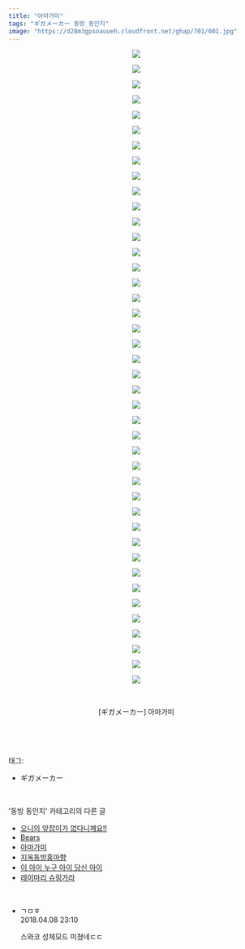 ```yaml
---
title: "아마가미"
tags: "ギガメーカー 동방_동인지"
image: "https://d28m3gpsoauueh.cloudfront.net/ghap/701/001.jpg"
---
```

<div class="article">
<p style="text-align: center; clear: none; float: none;"><img src="{{ site.imgserver4 }}/ghap/701/001.jpg"/></p>
<p style="text-align: center; clear: none; float: none;"><img src="{{ site.imgserver4 }}/ghap/701/002.jpg"/></p>
<p style="text-align: center; clear: none; float: none;"><img src="{{ site.imgserver4 }}/ghap/701/003.jpg"/></p>
<p style="text-align: center; clear: none; float: none;"><img src="{{ site.imgserver4 }}/ghap/701/004.jpg"/></p>
<p style="text-align: center; clear: none; float: none;"><img src="{{ site.imgserver4 }}/ghap/701/005.jpg"/></p>
<p style="text-align: center; clear: none; float: none;"><img src="{{ site.imgserver4 }}/ghap/701/006.jpg"/></p>
<p style="text-align: center; clear: none; float: none;"><img src="{{ site.imgserver4 }}/ghap/701/007.jpg"/></p>
<p style="text-align: center; clear: none; float: none;"><img src="{{ site.imgserver4 }}/ghap/701/008.jpg"/></p>
<p style="text-align: center; clear: none; float: none;"><img src="{{ site.imgserver4 }}/ghap/701/009.jpg"/></p>
<p style="text-align: center; clear: none; float: none;"><img src="{{ site.imgserver4 }}/ghap/701/010.jpg"/></p>
<p style="text-align: center; clear: none; float: none;"><img src="{{ site.imgserver4 }}/ghap/701/011.jpg"/></p>
<p style="text-align: center; clear: none; float: none;"><img src="{{ site.imgserver4 }}/ghap/701/012.jpg"/></p>
<p style="text-align: center; clear: none; float: none;"><img src="{{ site.imgserver4 }}/ghap/701/013.jpg"/></p>
<p style="text-align: center; clear: none; float: none;"><img src="{{ site.imgserver4 }}/ghap/701/014.jpg"/></p>
<p style="text-align: center; clear: none; float: none;"><img src="{{ site.imgserver4 }}/ghap/701/015.jpg"/></p>
<p style="text-align: center; clear: none; float: none;"><img src="{{ site.imgserver4 }}/ghap/701/016.jpg"/></p>
<p style="text-align: center; clear: none; float: none;"><img src="{{ site.imgserver4 }}/ghap/701/017.jpg"/></p>
<p style="text-align: center; clear: none; float: none;"><img src="{{ site.imgserver4 }}/ghap/701/018.jpg"/></p>
<p style="text-align: center; clear: none; float: none;"><img src="{{ site.imgserver4 }}/ghap/701/019.jpg"/></p>
<p style="text-align: center; clear: none; float: none;"><img src="{{ site.imgserver4 }}/ghap/701/020.jpg"/></p>
<p style="text-align: center; clear: none; float: none;"><img src="{{ site.imgserver4 }}/ghap/701/021.jpg"/></p>
<p style="text-align: center; clear: none; float: none;"><img src="{{ site.imgserver4 }}/ghap/701/022.jpg"/></p>
<p style="text-align: center; clear: none; float: none;"><img src="{{ site.imgserver4 }}/ghap/701/023.jpg"/></p>
<p style="text-align: center; clear: none; float: none;"><img src="{{ site.imgserver4 }}/ghap/701/024.jpg"/></p>
<p style="text-align: center; clear: none; float: none;"><img src="{{ site.imgserver4 }}/ghap/701/025.jpg"/></p>
<p style="text-align: center; clear: none; float: none;"><img src="{{ site.imgserver4 }}/ghap/701/026.jpg"/></p>
<p style="text-align: center; clear: none; float: none;"><img src="{{ site.imgserver4 }}/ghap/701/027.jpg"/></p>
<p style="text-align: center; clear: none; float: none;"><img src="{{ site.imgserver4 }}/ghap/701/028.jpg"/></p>
<p style="text-align: center; clear: none; float: none;"><img src="{{ site.imgserver4 }}/ghap/701/029.jpg"/></p>
<p style="text-align: center; clear: none; float: none;"><img src="{{ site.imgserver4 }}/ghap/701/030.jpg"/></p>
<p style="text-align: center; clear: none; float: none;"><img src="{{ site.imgserver4 }}/ghap/701/031.jpg"/></p>
<p style="text-align: center; clear: none; float: none;"><img src="{{ site.imgserver4 }}/ghap/701/032.jpg"/></p>
<p style="text-align: center; clear: none; float: none;"><img src="{{ site.imgserver4 }}/ghap/701/033.jpg"/></p>
<p style="text-align: center; clear: none; float: none;"><img src="{{ site.imgserver4 }}/ghap/701/034.jpg"/></p>
<p style="text-align: center; clear: none; float: none;"><img src="{{ site.imgserver4 }}/ghap/701/035.jpg"/></p>
<p style="text-align: center; clear: none; float: none;"><img src="{{ site.imgserver4 }}/ghap/701/036.jpg"/></p>
<p style="text-align: center; clear: none; float: none;"><img src="{{ site.imgserver4 }}/ghap/701/037.jpg"/></p>
<p style="text-align: center; clear: none; float: none;"><img src="{{ site.imgserver4 }}/ghap/701/038.jpg"/></p>
<p style="text-align: center; clear: none; float: none;"><img src="{{ site.imgserver4 }}/ghap/701/039.jpg"/></p>
<p style="text-align: center; clear: none; float: none;"><img src="{{ site.imgserver4 }}/ghap/701/040.jpg"/></p>
<p style="text-align: center; clear: none; float: none;"><img src="{{ site.imgserver4 }}/ghap/701/041.jpg"/></p>
<p style="text-align: center; clear: none; float: none;"><img src="{{ site.imgserver4 }}/ghap/701/042.jpg"/></p>
<p style="text-align: center; clear: none; float: none;"><br/></p>
<p style="text-align: center; clear: none; float: none;">[ギガメーカー] 아마가미</p>
<p><br/></p>
</div><br/>
<div class="tagTrail">
<p>태그: </p>
<ul>
<li>ギガメーカー</li>
</ul>
</div><br/>
<div class="another">
<p>'동방 동인지' 카테고리의 다른 글</p>
<ul>
<li><a href="/ghap_703">오니의 앞잡이가 없다니께요!!</a></li>
<li><a href="/ghap_702">Bears</a></li>
<li><a href="/ghap_701">아마가미</a></li>
<li><a href="/ghap_700">지옥동방홍마향</a></li>
<li><a href="/ghap_699">이 아이 누구 아이 당신 아이</a></li>
<li><a href="/ghap_698">레이마리 슈링가라</a></li>
</ul>
</div><br/>
<div class="cb_module cb_fluid">
<div class="cb_wrt cb_profile">
<div class="comment">
<ul>
<li class="cb_thumb_off" id="comment15235637">
<div class="cb_comment_area">
<div class="cb_info_area">
<div class="cb_section">
<span class="cb_nick_name">ㄱㅁㅎ</span>
</div>
<div class="cb_section">
<span class="cb_date">2018.04.08 23:10 </span>
</div>
</div>
<div class="cb_dsc_comment">
<p class="cb_dsc">
											스와코 성체모드 미쳤네ㄷㄷ
										</p>
</div>
</div></li>
</ul>
</div>
</div><!-- commentList close -->
</div><br/>
